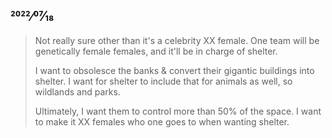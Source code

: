 ## 2022⁄07⁄18

> Not really sure other than it's a celebrity XX female. One team will be genetically female females, and it'll be in charge of shelter.
>
> I want to obsolesce the banks & convert their gigantic buildings into shelter. I want for shelter to include that for animals as well, so wildlands and parks.
>
> Ultimately, I want them to control more than 50% of the space. I want to make it XX females who one goes to when wanting shelter.